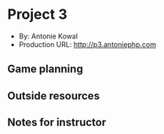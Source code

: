 # Project 3
+ By: Antonie Kowal
+ Production URL: <http://p3.antoniephp.com>

## Game planning

## Outside resources


## Notes for instructor
